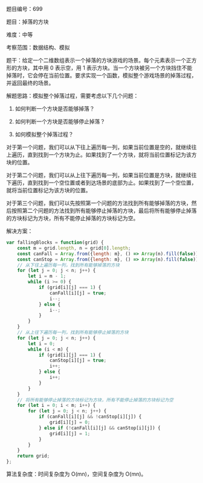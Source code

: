题目编号：699

题目：掉落的方块

难度：中等

考察范围：数据结构、模拟

题干：给定一个二维数组表示一个掉落的方块游戏的场景。每个元素表示一个正方形的方块，其中用 0 表示空，用 1 表示方块。当一个方块被另一个方块挡住不能掉落时，它会停在当前位置。要求实现一个函数，模拟整个游戏场景的掉落过程，并返回最终的场景。

解题思路：模拟整个掉落过程，需要考虑以下几个问题：

1. 如何判断一个方块是否能够掉落？

2. 如何判断一个方块是否能够停止掉落？

3. 如何模拟整个掉落过程？

对于第一个问题，我们可以从下往上遍历每一列，如果当前位置是空的，就继续往上遍历，直到找到一个方块为止。如果找到了一个方块，就将当前位置标记为该方块的位置。

对于第二个问题，我们可以从上往下遍历每一列，如果当前位置是方块，就继续往下遍历，直到找到一个空位置或者到达场景的底部为止。如果找到了一个空位置，就将当前位置标记为该方块的位置。

对于第三个问题，我们可以先按照第一个问题的方法找到所有能够掉落的方块，然后按照第二个问题的方法找到所有能够停止掉落的方块，最后将所有能够停止掉落的方块标记为方块，所有不能停止掉落的方块标记为空。

解决方案：

```javascript
var fallingBlocks = function(grid) {
    const m = grid.length, n = grid[0].length;
    const canFall = Array.from({length: m}, () => Array(n).fill(false));
    const canStop = Array.from({length: m}, () => Array(n).fill(false));
    // 从下往上遍历每一列，找到所有能够掉落的方块
    for (let j = 0; j < n; j++) {
        let i = m - 1;
        while (i >= 0) {
            if (grid[i][j] === 1) {
                canFall[i][j] = true;
                i--;
            } else {
                i--;
            }
        }
    }
    // 从上往下遍历每一列，找到所有能够停止掉落的方块
    for (let j = 0; j < n; j++) {
        let i = 0;
        while (i < m) {
            if (grid[i][j] === 1) {
                canStop[i][j] = true;
                i++;
            } else {
                i++;
            }
        }
    }
    // 将所有能够停止掉落的方块标记为方块，所有不能停止掉落的方块标记为空
    for (let i = 0; i < m; i++) {
        for (let j = 0; j < n; j++) {
            if (canFall[i][j] && !canStop[i][j]) {
                grid[i][j] = 0;
            } else if (!canFall[i][j] && canStop[i][j]) {
                grid[i][j] = 1;
            }
        }
    }
    return grid;
};
```

算法复杂度：时间复杂度为 O(mn)，空间复杂度为 O(mn)。